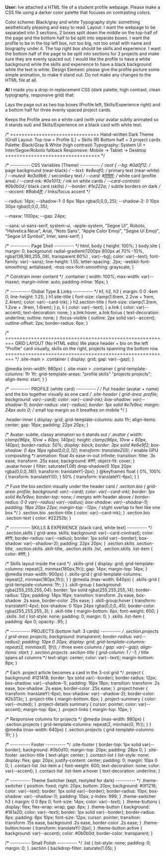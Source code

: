 **User:**
Ive attached a HTML file of a student profile webpage. 
Please make a CSS file using a darker color palette that focuses on contrasting colors. 

Color scheme: Black/gray and white 
Typography style: something aesthetically pleasing and easy to read. 
Layout: I want the webpage to be separated into 3 sections, 2 boxes split down the middle on the top-half of the page and the bottom half to be split into separate boxes. I want the profile to be in the top left box, not too big, not too small with name and biography under it. The top right box should be skills and experience. I want the bottom half of the page to be split into sections for 3 projects and make sure they are evenly spaced out. I would like the profile to have a white background while the skills and experience to have a black background while the text is white. Design Element: please give the profile picture some simple animation, to make it stand out. 
Do not make any changes to the HTML file at all.


**AI**
I made you a drop-in replacement CSS (dark palette, high contrast, clean typography, responsive grid) that:

Lays the page out as two top boxes (Profile left, Skills/Experience right) and a bottom half for three evenly spaced project cards.

Keeps the Profile area on a white card (with your avatar subtly animated so it stands out) and Skills/Experience on a black card with white text.




/* ===============================
   Hand-written Dark Theme (Grid)
   Layout: Top row = Profile (L) + Skills (R)
           Bottom half = 3 project cards
   Palette: Black/Gray & White (high contrast)
   Typography: System UI + Inter/Segoe/Roboto fallback
   Responsive: Mobile → Tablet → Desktop
   ================================= */

/* ---------- CSS Variables (Theme) ---------- */
:root {
  --bg: #0d0f12;           /* page background (near-black) */
  --text: #e8eaf0;         /* primary text (near-white)    */
  --muted: #a3a9b6;        /* secondary text               */
  --card: #ffffff;         /* white card (profile area)    */
  --card-ink: #0e1013;     /* ink on white cards           */
  --card-contrast: #0b0b0d;/* black card (skills)          */
  --border: #1e222a;       /* subtle borders on dark       */
  --accent: #8ab4ff;       /* links/focus accent           */

  --radius: 14px;
  --shadow-1: 0 6px 18px rgba(0,0,0,.25);
  --shadow-2: 0 10px 30px rgba(0,0,0,.35);

  --maxw: 1100px;
  --gap: 24px;

  --sans: ui-sans-serif, system-ui, -apple-system, "Segoe UI",
          Roboto, "Helvetica Neue", Arial, "Noto Sans", "Apple Color Emoji",
          "Segoe UI Emoji", "Segoe UI Symbol", Inter, sans-serif;
}

/* ---------- Page Shell ---------- */
html, body {
  height: 100%;
}
body.site {
  margin: 0;
  background: radial-gradient(1200px 800px at 70% -10%,
              rgba(138,180,255,.08), transparent 60%) , var(--bg);
  color: var(--text);
  font-family: var(--sans);
  line-height: 1.55;
  letter-spacing: .2px;
  -webkit-font-smoothing: antialiased;
  -moz-osx-font-smoothing: grayscale;
}

/* Constrain inner content */
.container {
  width: 100%;
  max-width: var(--maxw);
  margin-inline: auto;
  padding-inline: 16px;
}

/* ---------- Global Type & Links ---------- */
h1, h2, h3 {
  margin: 0 0 .4em 0;
  line-height: 1.25;
}
h1.site-title { font-size: clamp(1.6rem, 2.2vw + 1rem, 2.4rem); color: var(--card-ink); }
h2.section-title { font-size: clamp(1.2rem, 1.2vw + .9rem, 1.6rem); }
p, li { color: var(--text); }
a.link { color: var(--accent); text-decoration: none; }
a.link:hover, a.link:focus { text-decoration: underline; outline: none; }
:focus-visible {
  outline: 2px solid var(--accent);
  outline-offset: 2px;
  border-radius: 6px;
}

/* =========================================================
   GRID LAYOUT (No HTML edits)
   We place header + bio on the left "Profile" card visually,
   skills on the right, projects spanning the bottom row.
   ========================================================= */
.site-main > .container {
  display: grid;
  gap: var(--gap);
}

@media (min-width: 980px) {
  .site-main > .container {
    grid-template-columns: 1fr 1fr;
    grid-template-areas:
      "profile skills"
      "projects projects";
    align-items: start;
  }
}

/* ---------- PROFILE (white card) ---------- */
/* Put header (avatar + name) and the bio together visually as one card */
.site-header {
  grid-area: profile;
  background: var(--card);
  color: var(--card-ink);
  box-shadow: var(--shadow-1);
  border-radius: var(--radius);
  border: 1px solid #e7e9ee;
  margin: 24px auto 0; /* small top margin so it breathes on mobile */
}

.header-inner {
  display: grid;
  grid-template-columns: auto 1fr;
  align-items: center;
  gap: 16px;
  padding: 22px 20px;
}

/* Avatar: subtle, classy animation so it stands out */
.avatar {
  width: clamp(96px, 10vw + 60px, 140px);
  height: clamp(96px, 10vw + 60px, 140px);
  border-radius: 50%;
  display: block;
  border: 3px solid #e6e9f2;
  box-shadow: 0 4px 16px rgba(0,0,0,.12);
  transform: translateZ(0); /* enable GPU compositing */
  animation: float 4s ease-in-out infinite;
  transition: filter .3s ease, transform .25s ease;
  background: #fff;
  object-fit: cover;
}
.avatar:hover {
  filter: saturate(1.08) drop-shadow(0 10px 20px rgba(0,0,0,.18));
  transform: translateY(-2px);
}
@keyframes float {
  0%, 100% { transform: translateY(0); }
  50% { transform: translateY(-6px); }
}

/* Fuse the bio section visually under the header card */
.section.bio {
  grid-area: profile;
  background: var(--card);
  color: var(--card-ink);
  border: 1px solid #e7e9ee;
  border-top: none;                 /* merges with header above */
  border-radius: 0 0 var(--radius) var(--radius);
  box-shadow: var(--shadow-1);
  padding: 18px 20px 22px;
  margin-top: -12px;                /* slight overlap to feel like one box */
}
.section.bio .section-title { color: var(--card-ink); }
.section.bio .section-text { color: #22252b; }

/* ---------- SKILLS & EXPERIENCE (black card, white text) ---------- */
.section.skills {
  grid-area: skills;
  background: var(--card-contrast);
  color: #fff;
  border-radius: var(--radius);
  border: 1px solid var(--border);
  box-shadow: var(--shadow-2);
  padding: 22px 20px;
}
.section.skills .section-title,
.section.skills .skill-title,
.section.skills .list,
.section.skills .list-item { color: #fff; }

/* Skills layout inside the card */
.skills-grid {
  display: grid;
  grid-template-columns: repeat(3, minmax(180px,1fr));
  gap: 14px;
  margin-top: 14px;
}
@media (max-width: 900px) {
  .skills-grid { grid-template-columns: repeat(2, minmax(180px,1fr)); }
}
@media (max-width: 640px) {
  .skills-grid { grid-template-columns: 1fr; }
}
.skill-group {
  background: rgba(255,255,255,.04);
  border: 1px solid rgba(255,255,255,.14);
  border-radius: 12px;
  padding: 14px 16px;
  transition: transform .2s ease, box-shadow .2s ease, border-color .25s ease;
}
.skill-group:hover {
  transform: translateY(-4px);
  box-shadow: 0 10px 24px rgba(0,0,0,.45);
  border-color: rgba(255,255,255,.3);
}
.skill-title {
  margin-bottom: 8px;
  font-weight: 600;
}
.skills .list { list-style: none; padding: 0; margin: 0; }
.skills .list-item { padding: 4px 0; opacity: .95; }

/* ---------- PROJECTS (bottom half: 3 cards) ---------- */
.section.projects {
  grid-area: projects;
  background: transparent;
  border-radius: var(--radius);
  padding: 10px 0 30px;
  display: grid;
  grid-template-columns: repeat(3, minmax(0, 1fr)); /* three even columns */
  gap: var(--gap);
  align-items: start;
}
.section.projects .section-title {
  grid-column: 1 / -1;           /* title spans all columns */
  text-align: center;
  color: var(--text);
  margin-bottom: 8px;
}

/* Each .project article becomes a card in the 3-col grid */
.project {
  background: #121418;
  border: 1px solid var(--border);
  border-radius: 12px;
  box-shadow: var(--shadow-1);
  padding: 16px 18px;
  transition: transform .2s ease, box-shadow .2s ease, border-color .25s ease;
}
.project:hover {
  transform: translateY(-6px);
  box-shadow: var(--shadow-2);
  border-color: #2b313c;
}
.project-title { margin-bottom: 6px; }
.project-summary { color: var(--muted); }
.project-details summary {
  cursor: pointer;
  color: var(--accent);
  margin-top: 6px;
}
.project-links { margin-top: 10px; }

/* Responsive columns for projects */
@media (max-width: 980px) {
  .section.projects { grid-template-columns: repeat(2, minmax(0, 1fr)); }
}
@media (max-width: 640px) {
  .section.projects { grid-template-columns: 1fr; }
}

/* ---------- Footer ---------- */
.site-footer {
  border-top: 1px solid var(--border);
  background: #0b0d10;
  margin-top: 20px;
  padding: 28px 0;
}
.site-footer .section-title { text-align: center; }
.contact-list {
  list-style: none;
  display: flex;
  gap: 20px;
  justify-content: center;
  padding: 0;
  margin: 10px 0 0;
}
.contact-list .list-item a {
  font-weight: 600;
  text-decoration: none;
  color: var(--accent);
}
.contact-list .list-item a:hover { text-decoration: underline; }

/* ---------- Theme Switcher (kept, restyled for dark) ---------- */
.theme-switcher {
  position: fixed;
  right: 20px;
  bottom: 20px;
  background: #0f1216;
  color: var(--text);
  border: 1px solid var(--border);
  border-radius: 10px;
  box-shadow: var(--shadow-1);
  padding: 10px;
  z-index: 999;
}
.theme-switcher h3 {
  margin: 0 0 8px 0;
  font-size: 14px;
  color: var(--text);
}
.theme-buttons {
  display: flex;
  flex-wrap: wrap;
  gap: 8px;
}
.theme-button {
  background: #161a20;
  color: var(--text);
  border: 1px solid var(--border);
  border-radius: 8px;
  padding: 6px 10px;
  font-size: 12px;
  cursor: pointer;
  transition: transform .15s ease, background .2s ease, border-color .2s ease;
}
.theme-button:hover { transform: translateY(-2px); }
.theme-button.active {
  background: var(--accent);
  color: #0b0b0d;
  border-color: transparent;
}

/* ---------- Small Polish ---------- */
.list { list-style: none; padding: 0; margin: 0; }
.section { backdrop-filter: saturate(1.05); }